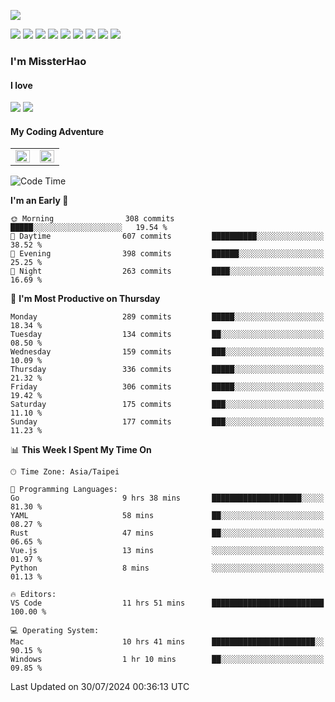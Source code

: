 ![](https://komarev.com/ghpvc/?username=MissterHao&color=ff69b4)

[![](https://img.shields.io/badge/Amazon%20AWS-%23232F3E?logo=amazon-aws&logoColor=white&style=for-the-badge)](https://aws.amazon.com/)
[![](https://img.shields.io/badge/Python-3776AB?style=for-the-badge&logo=python&logoColor=white)](https://www.djangoproject.com/)
[![](https://img.shields.io/badge/Django-092E20?style=for-the-badge&logo=django&logoColor=white)](https://www.python.org/)
[![](https://img.shields.io/badge/Rust-%23EB6400?style=for-the-badge&logo=rust&logoColor=white)](https://www.python.org/)
[![](https://img.shields.io/badge/Flask-23232F3E?style=for-the-badge&logo=flask&logoColor=white)](https://flask.palletsprojects.com/en/2.1.x/)
[![](https://img.shields.io/badge/go-%2300ADD8.svg?&style=for-the-badge&logo=go&logoColor=white)](https://golang.org/)
[![](https://img.shields.io/badge/javascript-%23F7DF1E.svg?&style=for-the-badge&logo=javascript&logoColor=black)](https://www.javascript.com/)
[![](https://img.shields.io/badge/mysql-%234479A1.svg?&style=for-the-badge&logo=mysql&logoColor=white)](https://www.mysql.com/)
[![](https://img.shields.io/badge/docker-%232496ED.svg?&style=for-the-badge&logo=docker&logoColor=white)](https://www.docker.com/)

### I'm MissterHao

#### I love  
![](https://img.shields.io/badge/Netflix-E50914?style=for-the-badge&logo=netflix&logoColor=white)
![](https://img.shields.io/badge/YouTube-FF0000?style=for-the-badge&logo=youtube&logoColor=white)

#### My Coding Adventure
<!-- Readme stats -->
<!-- https://github.com/anuraghazra/github-readme-stats -->
<table>
<tr>
    <td valign="top" width="50%">
    <img src="https://github-readme-stats.vercel.app/api?username=MissterHao&hide_border=true&show_icons=true&locale=en" align="left" style="width: 100%" />
    </td>
    <td valign="top" width="50%">
    <img src="https://github-readme-stats.vercel.app/api/top-langs?username=MissterHao&hide_border=true&show_icons=true&locale=en&layout=compact" align="left" style="width: 100%" />
    </td>
</tr>
</table>  


<!--START_SECTION:waka-->
![Code Time](http://img.shields.io/badge/Code%20Time-1%2C624%20hrs%2036%20mins-blue)

**I'm an Early 🐤** 

```text
🌞 Morning                308 commits         █████░░░░░░░░░░░░░░░░░░░░   19.54 % 
🌆 Daytime                607 commits         ██████████░░░░░░░░░░░░░░░   38.52 % 
🌃 Evening                398 commits         ██████░░░░░░░░░░░░░░░░░░░   25.25 % 
🌙 Night                  263 commits         ████░░░░░░░░░░░░░░░░░░░░░   16.69 % 
```
📅 **I'm Most Productive on Thursday** 

```text
Monday                   289 commits         █████░░░░░░░░░░░░░░░░░░░░   18.34 % 
Tuesday                  134 commits         ██░░░░░░░░░░░░░░░░░░░░░░░   08.50 % 
Wednesday                159 commits         ███░░░░░░░░░░░░░░░░░░░░░░   10.09 % 
Thursday                 336 commits         █████░░░░░░░░░░░░░░░░░░░░   21.32 % 
Friday                   306 commits         █████░░░░░░░░░░░░░░░░░░░░   19.42 % 
Saturday                 175 commits         ███░░░░░░░░░░░░░░░░░░░░░░   11.10 % 
Sunday                   177 commits         ███░░░░░░░░░░░░░░░░░░░░░░   11.23 % 
```


📊 **This Week I Spent My Time On** 

```text
🕑︎ Time Zone: Asia/Taipei

💬 Programming Languages: 
Go                       9 hrs 38 mins       ████████████████████░░░░░   81.30 % 
YAML                     58 mins             ██░░░░░░░░░░░░░░░░░░░░░░░   08.27 % 
Rust                     47 mins             ██░░░░░░░░░░░░░░░░░░░░░░░   06.65 % 
Vue.js                   13 mins             ░░░░░░░░░░░░░░░░░░░░░░░░░   01.97 % 
Python                   8 mins              ░░░░░░░░░░░░░░░░░░░░░░░░░   01.13 % 

🔥 Editors: 
VS Code                  11 hrs 51 mins      █████████████████████████   100.00 % 

💻 Operating System: 
Mac                      10 hrs 41 mins      ███████████████████████░░   90.15 % 
Windows                  1 hr 10 mins        ██░░░░░░░░░░░░░░░░░░░░░░░   09.85 % 
```


 Last Updated on 30/07/2024 00:36:13 UTC
<!--END_SECTION:waka-->

<!--
**MissterHao/MissterHao** is a ✨ _special_ ✨ repository because its `README.md` (this file) appears on your GitHub profile.

Here are some ideas to get you started:

- 🔭 I’m currently working on ...
- 🌱 I’m currently learning ...
- 👯 I’m looking to collaborate on ...
- 🤔 I’m looking for help with ...
- 💬 Ask me about ...
- 📫 How to reach me: ...
- 😄 Pronouns: ...
- ⚡ Fun fact: ...
-->
